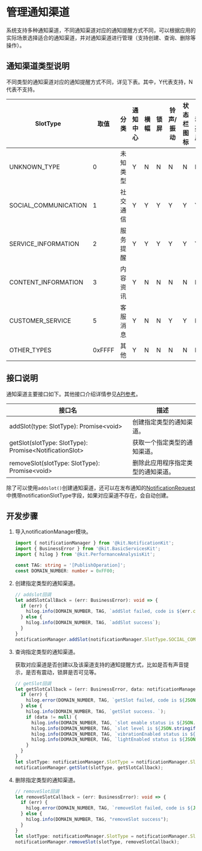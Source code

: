 # 管理通知渠道
系统支持多种通知渠道，不同通知渠道对应的通知提醒方式不同，可以根据应用的实际场景选择适合的通知渠道，并对通知渠道进行管理（支持创建、查询、删除等操作）。

## 通知渠道类型说明

不同类型的通知渠道对应的通知提醒方式不同，详见下表。其中，Y代表支持，N代表不支持。

| SlotType             | 取值   | 分类     | 通知中心 | 横幅 | 锁屏 | 铃声/振动 | 状态栏图标 | 自动亮屏 |
| -------------------- | ------ | --------| ------- |------|------|----------|-----------|---------|
| UNKNOWN_TYPE         | 0      | 未知类型 | Y | N | N | N | N | N |
| SOCIAL_COMMUNICATION | 1      | 社交通信 | Y | Y | Y | Y | Y | Y |
| SERVICE_INFORMATION  | 2      | 服务提醒 | Y | Y | Y | Y | Y | Y |
| CONTENT_INFORMATION  | 3      | 内容资讯 | Y | N | N | N | N | N |
| CUSTOMER_SERVICE     | 5      | 客服消息 | Y | N | N | Y | Y | N |
| OTHER_TYPES          | 0xFFFF | 其他     | Y | N | N | N | N | N |


## 接口说明

通知渠道主要接口如下。其他接口介绍详情参见[API参考](../reference/apis-notification-kit/js-apis-notificationManager.md)。

| **接口名** | **描述** |
| ---------- | -------- |
| addSlot(type: SlotType): Promise\<void\>                 | 创建指定类型的通知渠道。           |
| getSlot(slotType: SlotType): Promise\<NotificationSlot\> | 获取一个指定类型的通知渠道。       |
| removeSlot(slotType: SlotType): Promise\<void\>          | 删除此应用程序指定类型的通知渠道。  |

除了可以使用`addslot()`创建通知渠道，还可以在发布通知的[NotificationRequest](../reference/apis-notification-kit/js-apis-inner-notification-notificationRequest.md#notificationrequest)中携带notificationSlotType字段，如果对应渠道不存在，会自动创建。

## 开发步骤

1. 导入notificationManager模块。

   ```ts
   import { notificationManager } from '@kit.NotificationKit';
   import { BusinessError } from '@kit.BasicServicesKit';
   import { hilog } from '@kit.PerformanceAnalysisKit';

   const TAG: string = '[PublishOperation]';
   const DOMAIN_NUMBER: number = 0xFF00;
   ```

2. 创建指定类型的通知渠道。

    ```ts
    // addslot回调
    let addSlotCallBack = (err: BusinessError): void => {
      if (err) {
        hilog.info(DOMAIN_NUMBER, TAG, `addSlot failed, code is ${err.code}, message is ${err.message}`);
      } else {
        hilog.info(DOMAIN_NUMBER, TAG, `addSlot success`);
      }
    }
    notificationManager.addSlot(notificationManager.SlotType.SOCIAL_COMMUNICATION, addSlotCallBack);
    ```

3. 查询指定类型的通知渠道。

    获取对应渠道是否创建以及该渠道支持的通知提醒方式，比如是否有声音提示，是否有震动，锁屏是否可见等。
    ```ts
    // getSlot回调
    let getSlotCallback = (err: BusinessError, data: notificationManager.NotificationSlot): void => {
      if (err) {
        hilog.error(DOMAIN_NUMBER, TAG, `getSlot failed, code is ${JSON.stringify(err.code)}, message is ${JSON.stringify(err.message)}`);
      } else {
        hilog.info(DOMAIN_NUMBER, TAG, `getSlot success. `);
        if (data != null) {
          hilog.info(DOMAIN_NUMBER, TAG, `slot enable status is ${JSON.stringify(data.enabled)}`);
          hilog.info(DOMAIN_NUMBER, TAG, `slot level is ${JSON.stringify(data.level)}`);
          hilog.info(DOMAIN_NUMBER, TAG, `vibrationEnabled status is ${JSON.stringify(data.vibrationEnabled)}`);
          hilog.info(DOMAIN_NUMBER, TAG, `lightEnabled status is ${JSON.stringify(data.lightEnabled)}`);
        }
      }
    }
    let slotType: notificationManager.SlotType = notificationManager.SlotType.SOCIAL_COMMUNICATION;
    notificationManager.getSlot(slotType, getSlotCallback);
    ```

4. 删除指定类型的通知渠道。

    ```ts
    // removeSlot回调
    let removeSlotCallback = (err: BusinessError): void => {
      if (err) {
        hilog.error(DOMAIN_NUMBER, TAG, `removeSlot failed, code is ${JSON.stringify(err.code)}, message is ${JSON.stringify(err.message)}`);
      } else {
        hilog.info(DOMAIN_NUMBER, TAG, "removeSlot success");
      }
    }
    let slotType: notificationManager.SlotType = notificationManager.SlotType.SOCIAL_COMMUNICATION;
    notificationManager.removeSlot(slotType, removeSlotCallback);
    ```

